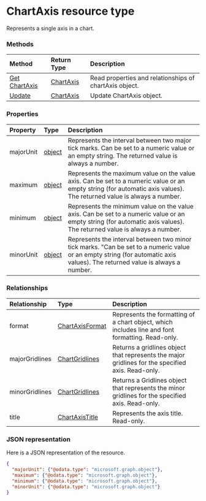 # ChartAxis resource type

Represents a single axis in a chart.


### Methods

| Method		   | Return Type	|Description|
|:---------------|:--------|:----------|
|[Get ChartAxis](../api/chartaxis_get.md) | [ChartAxis](chartaxis.md) |Read properties and relationships of chartAxis object.|
|[Update](../api/chartaxis_update.md) | [ChartAxis](chartaxis.md)	|Update ChartAxis object. |

### Properties
| Property	   | Type	|Description|
|:---------------|:--------|:----------|
|majorUnit|[object](object.md)|Represents the interval between two major tick marks. Can be set to a numeric value or an empty string.  The returned value is always a number.|
|maximum|[object](object.md)|Represents the maximum value on the value axis.  Can be set to a numeric value or an empty string (for automatic axis values).  The returned value is always a number.|
|minimum|[object](object.md)|Represents the minimum value on the value axis. Can be set to a numeric value or an empty string (for automatic axis values).  The returned value is always a number.|
|minorUnit|[object](object.md)|Represents the interval between two minor tick marks. "Can be set to a numeric value or an empty string (for automatic axis values). The returned value is always a number.|

### Relationships
| Relationship | Type	|Description|
|:---------------|:--------|:----------|
|format|[ChartAxisFormat](chartaxisformat.md)|Represents the formatting of a chart object, which includes line and font formatting. Read-only.|
|majorGridlines|[ChartGridlines](chartgridlines.md)|Returns a gridlines object that represents the major gridlines for the specified axis. Read-only.|
|minorGridlines|[ChartGridlines](chartgridlines.md)|Returns a Gridlines object that represents the minor gridlines for the specified axis. Read-only.|
|title|[ChartAxisTitle](chartaxistitle.md)|Represents the axis title. Read-only.|

### JSON representation

Here is a JSON representation of the resource.

<!-- {
  "blockType": "resource",
  "optionalProperties": [

  ],
  "@odata.type": "microsoft.graph.chartaxis"
}-->

```json
{
  "majorUnit": {"@odata.type": "microsoft.graph.object"},
  "maximum": {"@odata.type": "microsoft.graph.object"},
  "minimum": {"@odata.type": "microsoft.graph.object"},
  "minorUnit": {"@odata.type": "microsoft.graph.object"}
}

```

<!-- uuid: 8fcb5dbc-d5aa-4681-8e31-b001d5168d79
2015-10-25 14:57:30 UTC -->
<!-- {
  "type": "#page.annotation",
  "description": "ChartAxis resource",
  "keywords": "",
  "section": "documentation",
  "tocPath": ""
}-->